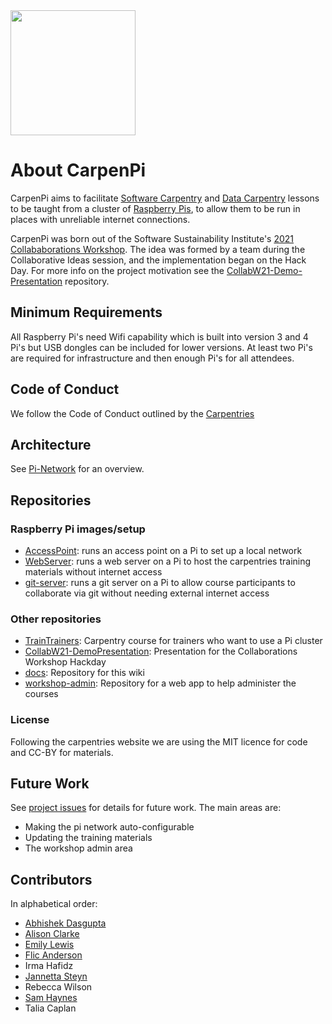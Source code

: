<img src="https://github.com/CarpenPi/docs/blob/main/logo/CarpenPi_1.png" width="200px"> 

# About CarpenPi

CarpenPi aims to facilitate [Software Carpentry](https://software-carpentry.org) and [Data Carpentry](http://datacarpentry.org) lessons to be taught from a cluster of [Raspberry Pis](https://www.raspberrypi.org), to allow them to be run in places with unreliable internet connections.

CarpenPi was born out of the Software Sustainability Institute's [2021 Collababorations Workshop](https://www.software.ac.uk/cw21?_ga=2.230971867.593926244.1617037201-1031762173.1614775769). The idea was formed by a team during the Collaborative Ideas session, and the implementation began on the Hack Day. For more info on the project motivation see the [CollabW21-Demo-Presentation](https://github.com/CarpenPi/CollabW21-Demo-Presentation) repository.

## Minimum Requirements
All Raspberry Pi's need Wifi capability which is built into version 3 and 4 Pi's but USB dongles can be included for lower versions. At least two Pi's are required for infrastructure and then enough Pi's for all attendees.  

## Code of Conduct
We follow the Code of Conduct outlined by the [Carpentries](https://docs.carpentries.org/topic_folders/policies/code-of-conduct.html)

## Architecture

See [Pi-Network](https://github.com/CarpenPi/docs/wiki/Pi-Network) for an overview.

## Repositories

### Raspberry Pi images/setup
* [AccessPoint](https://github.com/CarpenPi/AccessPoint): runs an access point on a Pi to set up a local network
* [WebServer](https://github.com/CarpenPi/WebServer): runs a web server on a Pi to host the carpentries training materials without internet access
* [git-server](https://github.com/CarpenPi/git-server): runs a git server on a Pi to allow course participants to collaborate via git without needing external internet access

### Other repositories
* [TrainTrainers](https://github.com/CarpenPi/TrainTrainers): Carpentry course for trainers who want to use a Pi cluster
* [CollabW21-DemoPresentation](https://github.com/CarpenPi/CollabW21-Demo-Presentation): Presentation for the Collaborations Workshop Hackday
* [docs](https://github.com/CarpenPi/docs): Repository for this wiki
* [workshop-admin](https://github.com/CarpenPi/workshop-admin): Repository for a web app to help administer the courses

### License
Following the carpentries website we are using the MIT licence for code and CC-BY for materials.

## Future Work

See [project issues](https://github.com/orgs/CarpenPi/projects/1) for details for future work. The main areas are:

 * Making the pi network auto-configurable
 * Updating the training materials
 * The workshop admin area

## Contributors

In alphabetical order: 
* [Abhishek Dasgupta](https://github.com/abhidg)
* [Alison Clarke](https://github.com/alisonrclarke)
* [Emily Lewis](https://github.com/esl-lewis)
* [Flic Anderson](https://github.com/FlicAnderson)
* Irma Hafidz
* [Jannetta Steyn](http://github.com/jsteyn)
* Rebecca Wilson 
* [Sam Haynes](https://github.com/DimmestP) 
* Talia Caplan

